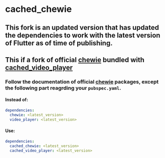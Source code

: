 # cached_chewie

## This fork is an updated version that has updated the dependencies to work with the latest version of Flutter as of time of publishing.
## This if a fork of official [chewie](https://pub.dev/packages/chewie) bundled with [cached_video_player](https://pub.dev/packages/cached_video_player)

### Follow the documentation of official [chewie](https://pub.dev/packages/chewie) packages, except the following part reagrding your `pubspec.yaml`.

#### Instead of:
```yaml
dependencies:
  chewie: <latest_version>
  video_player: <latest_version>
```

#### Use:
```yaml
dependencies:
  cached_chewie: <latest_version>
  cached_video_player: <latest_version>
```

